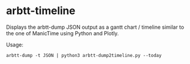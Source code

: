 # arbtt-timeline
Displays the arbtt-dump JSON output as a gantt chart / timeline similar to the one of ManicTime using Python and Plotly.

Usage:
``` 
arbtt-dump -t JSON | python3 arbtt-dump2timeline.py --today
```
